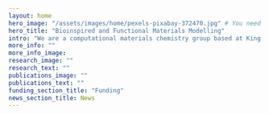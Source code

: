 ```yaml
---
layout: home
hero_image: "/assets/images/home/pexels-pixabay-372470.jpg" # You need to update this in CSS file
hero_title: "Bioinspired and Functional Materials Modelling"
intro: "We are a computational materials chemistry group based at King’s College London in the Department of Chemistry."
more_info: "" 
more_info_image:
research_image: ""
research_text: ""
publications_image: ""
publications_text: ""
funding_section_title: "Funding"
news_section_title: News
---
```

